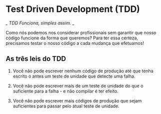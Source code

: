 # Test Driven Development (TDD)

*_ TDD Funciona, simples assim. _*

Como nós podemos nos considerar profissionais sem garantir que nosso código funcione da forma que queremos?
Para ter essa certeza, precisamos testar o nosso código a cada mudança que efetuamos!

## As três leis do TDD

1. Você não pode escrever nenhum código de produção até que tenha escrito o antes um teste de unidade que detecte uma falha.

2. Você não pode escrever mais de um teste de unidade do que o suficiente para a falha - e não compilar é ter efeito.

3. Você não pode escrever mais códigos de produção que sejam suficientes para passar pelo atual teste de unidade.